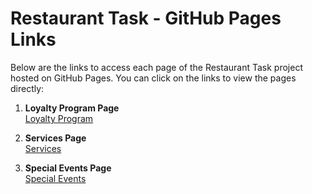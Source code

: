 # Restaurant Task - GitHub Pages Links

Below are the links to access each page of the Restaurant Task project hosted on GitHub Pages. You can click on the links to view the pages directly:

1. **Loyalty Program Page**  
   [Loyalty Program](https://amrfayezz1.github.io/restaurant-task/loyalty-program.html)

2. **Services Page**  
   [Services](https://amrfayezz1.github.io/restaurant-task/services.html)

3. **Special Events Page**  
   [Special Events](https://amrfayezz1.github.io/restaurant-task/special-events.html)
